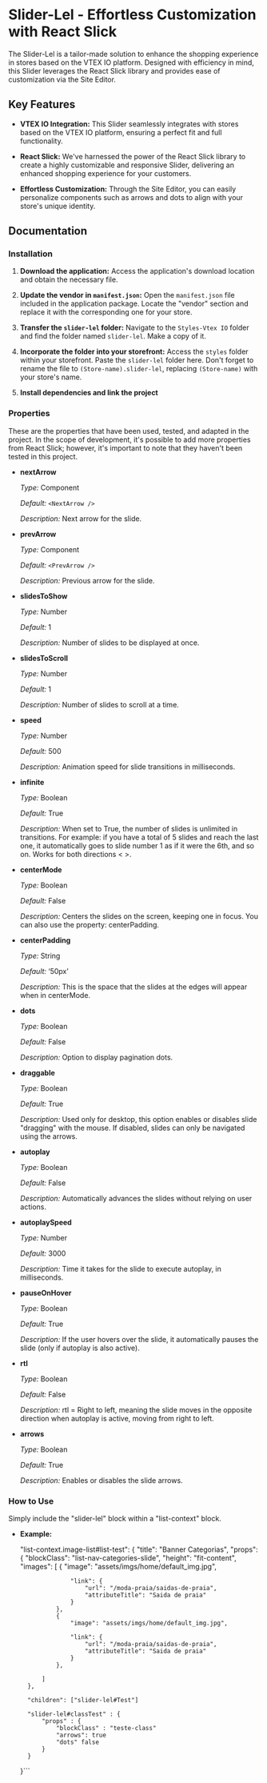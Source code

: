 # Slider-Lel - Effortless Customization with React Slick

The Slider-Lel is a tailor-made solution to enhance the shopping experience in stores based on the VTEX IO platform. Designed with efficiency in mind, this Slider leverages the React Slick library and provides ease of customization via the Site Editor.

## Key Features

- **VTEX IO Integration:** This Slider seamlessly integrates with stores based on the VTEX IO platform, ensuring a perfect fit and full functionality.

- **React Slick:** We've harnessed the power of the React Slick library to create a highly customizable and responsive Slider, delivering an enhanced shopping experience for your customers.


- **Effortless Customization:** Through the Site Editor, you can easily personalize components such as arrows and dots to align with your store's unique identity.

## Documentation

### Installation

1. **Download the application:**
   Access the application's download location and obtain the necessary file.

2. **Update the vendor in `manifest.json`:**
   Open the `manifest.json` file included in the application package. Locate the "vendor" section and replace it with the corresponding one for your store.

3. **Transfer the `slider-lel` folder:**
   Navigate to the `Styles-Vtex IO` folder and find the folder named `slider-lel`. Make a copy of it.

4. **Incorporate the folder into your storefront:**
   Access the `styles` folder within your storefront. Paste the `slider-lel` folder here. Don't forget to rename the file to `(Store-name).slider-lel`, replacing `(Store-name)` with your store's name.

5. **Install dependencies and link the project**

### Properties

These are the properties that have been used, tested, and adapted in the project. In the scope of development, it's possible to add more properties from React Slick; however, it's important to note that they haven't been tested in this project.

- **nextArrow**
    
    *Type:* Component
    
    *Default:* `<NextArrow />`
    
    *Description:* Next arrow for the slide.

- **prevArrow**
    
    *Type:* Component
    
    *Default:* `<PrevArrow />`
    
    *Description:* Previous arrow for the slide.

- **slidesToShow**
    
    *Type:* Number
    
    *Default:* 1
    
    *Description:* Number of slides to be displayed at once.

- **slidesToScroll**
    
    *Type:* Number
    
    *Default:* 1
    
    *Description:* Number of slides to scroll at a time.

- **speed**
    
    *Type:* Number
    
    *Default:* 500
    
    *Description:* Animation speed for slide transitions in milliseconds.

- **infinite**
    
    *Type:* Boolean
    
    *Default:* True
    
    *Description:* When set to True, the number of slides is unlimited in transitions. For example: if you have a total of 5 slides and reach the last one, it automatically goes to slide number 1 as if it were the 6th, and so on. Works for both directions < >.

- **centerMode**
    
    *Type:* Boolean
    
    *Default:* False
    
    *Description:* Centers the slides on the screen, keeping one in focus. You can also use the property: centerPadding.

- **centerPadding**
    
    *Type:* String
    
    *Default:* ‘50px’
    
    *Description:* This is the space that the slides at the edges will appear when in centerMode.

- **dots**
    
    *Type:* Boolean
    
    *Default:* False
    
    *Description:* Option to display pagination dots.

- **draggable**
    
    *Type:* Boolean
    
    *Default:* True
    
    *Description:* Used only for desktop, this option enables or disables slide "dragging" with the mouse. If disabled, slides can only be navigated using the arrows.

- **autoplay**
    
    *Type:* Boolean
    
    *Default:* False
    
    *Description:* Automatically advances the slides without relying on user actions.

- **autoplaySpeed**
    
    *Type:* Number
    
    *Default:* 3000
    
    *Description:* Time it takes for the slide to execute autoplay, in milliseconds.

- **pauseOnHover**
    
    *Type:* Boolean
    
    *Default:* True
    
    *Description:* If the user hovers over the slide, it automatically pauses the slide (only if autoplay is also active).

- **rtl**
    
    *Type:* Boolean
    
    *Default:* False
    
    *Description:* rtl = Right to left, meaning the slide moves in the opposite direction when autoplay is active, moving from right to left.

- **arrows**
    
    *Type:* Boolean
    
    *Default:* True
    
    *Description:* Enables or disables the slide arrows.

### How to Use

Simply include the "slider-lel" block within a "list-context" block.

- **Example:**


     "list-context.image-list#list-test": {
        "title": "Banner Categorias",
        "props": {
            "blockClass": "list-nav-categories-slide",
            "height": "fit-content",
            "images": [
                {
                    "image": "assets/imgs/home/default_img.jpg",

                    "link": {
                        "url": "/moda-praia/saidas-de-praia",
                        "attributeTitle": "Saida de praia"
                    }
                },
                {
                    "image": "assets/imgs/home/default_img.jpg",

                    "link": {
                        "url": "/moda-praia/saidas-de-praia",
                        "attributeTitle": "Saida de praia"
                    }
                },
            
            ]
        },

        "children": ["slider-lel#Test"]

        "slider-lel#classTest" : {
            "props" : {
                "blockClass" : "teste-class"
                "arrows": true
                "dots" false
            }
        }
    }```





